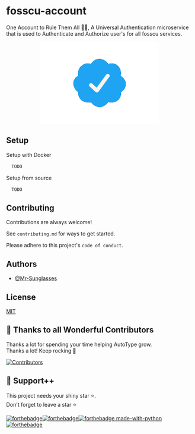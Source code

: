# fosscu-account

One Account to Rule Them All 🫰🏻, A Universal Authentication microservice that is used to Authenticate and Authorize user's for all fosscu services.

<p align="center">
    <img src="artwork/logo/giphy.gif" width="320" height="220">
</p>

## Setup

Setup with Docker

```bash
  TODO
```

Setup from source

```bash
  TODO
```

## Contributing

Contributions are always welcome!

See `contributing.md` for ways to get started.

Please adhere to this project's `code of conduct`.

## Authors

- [@Mr-Sunglasses](https://www.github.com/Mr-Sunglasses)

## License

[MIT](https://choosealicense.com/licenses/mit/)

## 💪 Thanks to all Wonderful Contributors

Thanks a lot for spending your time helping AutoType grow.  
Thanks a lot! Keep rocking 🍻

[![Contributors](https://contrib.rocks/image?repo=FOSS-Community/fosscu-account)](https://github.com/FOSS-Community/fosscu-account/graphs/contributors)

## 🙏 Support++

This project needs your shiny star ⭐.  
Don't forget to leave a star ⭐️

[![forthebadge](https://forthebadge.com/images/badges/open-source.svg)](https://forthebadge.com)[![forthebadge](https://forthebadge.com/images/badges/powered-by-black-magic.svg)](https://forthebadge.com)[![forthebadge made-with-python](http://ForTheBadge.com/images/badges/made-with-python.svg)](https://www.python.org/) [![forthebadge](https://forthebadge.com/images/badges/built-with-love.svg)](https://forthebadge.com)
